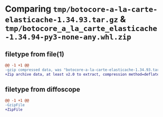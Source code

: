 # Comparing `tmp/botocore-a-la-carte-elasticache-1.34.93.tar.gz` & `tmp/botocore_a_la_carte_elasticache-1.34.94-py3-none-any.whl.zip`

## filetype from file(1)

```diff
@@ -1 +1 @@
-gzip compressed data, was "botocore-a-la-carte-elasticache-1.34.93.tar", last modified: Sat Apr 27 01:00:49 2024, max compression
+Zip archive data, at least v2.0 to extract, compression method=deflate
```

## filetype from diffoscope

```diff
@@ -1 +1 @@
-GzipFile
+ZipFile
```

